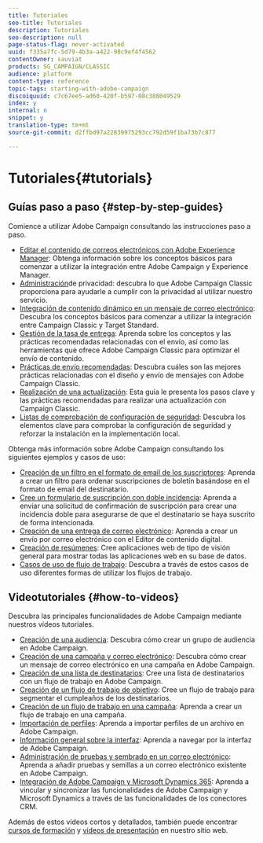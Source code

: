```yaml
---
title: Tutoriales
seo-title: Tutoriales
description: Tutoriales
seo-description: null
page-status-flag: never-activated
uuid: f335a7fc-5d79-4b3a-a422-98c9ef4f4562
contentOwner: sauviat
products: SG_CAMPAIGN/CLASSIC
audience: platform
content-type: reference
topic-tags: starting-with-adobe-campaign
discoiquuid: c7c67ee5-ad60-420f-b597-08c388049529
index: y
internal: n
snippet: y
translation-type: tm+mt
source-git-commit: d2ffbd97a22839975293cc792d59f1ba73b7c877

---
```



# Tutoriales{#tutorials}

## Guías paso a paso {#step-by-step-guides}

Comience a utilizar Adobe Campaign consultando las instrucciones paso a paso.

* [Editar el contenido de correos electrónicos con Adobe Experience Manager](https://docs.campaign.adobe.com/doc/AC/getting_started/EN/aem.html): Obtenga información sobre los conceptos básicos para comenzar a utilizar la integración entre Adobe Campaign y Experience Manager.
* [Administración](https://helpx.adobe.com/campaign/kb/acc-privacy.html)de privacidad: descubra lo que Adobe Campaign Classic proporciona para ayudarle a cumplir con la privacidad al utilizar nuestro servicio.
* [Integración de contenido dinámico en un mensaje de correo electrónico](https://docs.campaign.adobe.com/doc/AC/getting_started/EN/target.html): Descubra los conceptos básicos para comenzar a utilizar la integración entre Campaign Classic y Target Standard.
* [Gestión de la tasa de entrega](https://docs.campaign.adobe.com/doc/AC/getting_started/EN/deliverability.html): Aprenda sobre los conceptos y las prácticas recomendadas relacionadas con el envío, así como las herramientas que ofrece Adobe Campaign Classic para optimizar el envío de contenido.
* [Prácticas de envío recomendadas](https://docs.campaign.adobe.com/doc/AC/getting_started/EN/deliveryBestPractices.html): Descubra cuáles son las mejores prácticas relacionadas con el diseño y envío de mensajes con Adobe Campaign Classic.
* [Realización de una actualización](https://docs.campaign.adobe.com/doc/AC/getting_started/EN/buildUpgrade.html): Esta guía le presenta los pasos clave y las prácticas recomendadas para realizar una actualización con Campaign Classic.
* [Listas de comprobación de configuración de seguridad](https://docs.campaign.adobe.com/doc/AC/getting_started/EN/security.html): Descubra los elementos clave para comprobar la configuración de seguridad y reforzar la instalación en la implementación local.

Obtenga más información sobre Adobe Campaign consultando los siguientes ejemplos y casos de uso:

* [Creación de un filtro en el formato de email de los suscriptores](../../platform/using/use-case.md#creating-a-filter-on-the-email-format-of-subscribers): Aprenda a crear un filtro para ordenar suscripciones de boletín basándose en el formato de email del destinatario.
* [Cree un formulario de suscripción con doble incidencia](../../web/using/use-cases--web-forms.md#create-a-subscription--form-with-double-opt-in): Aprenda a enviar una solicitud de confirmación de suscripción para crear una incidencia doble para asegurarse de que el destinatario se haya suscrito de forma intencionada.
* [Creación de una entrega de correo electrónico](../../web/using/use-case--creating-an-email-delivery.md): Aprenda a crear un envío por correo electrónico con el Editor de contenido digital.
* [Creación de resúmenes](../../web/using/use-cases--creating-overviews.md): Cree aplicaciones web de tipo de visión general para mostrar todas las aplicaciones web en su base de datos.
* [Casos de uso de flujo de trabajo](../../workflow/using/using-the-local-approval-activity.md): Descubra a través de estos casos de uso diferentes formas de utilizar los flujos de trabajo.

## Videotutoriales {#how-to-videos}

Descubra las principales funcionalidades de Adobe Campaign mediante nuestros vídeos tutoriales.

* [Creación de una audiencia](https://docs.adobe.com/content/help/en/campaign-learn/campaign-classic-tutorials/getting-started/creating-a-list-of-recipients.html): Descubra cómo crear un grupo de audiencia en Adobe Campaign.
* [Creación de una campaña y correo electrónico](https://docs.adobe.com/content/help/en/campaign-learn/campaign-classic-tutorials/getting-started/creating-a-campaign-and-an-email.html): Descubra cómo crear un mensaje de correo electrónico en una campaña en Adobe Campaign.
* [Creación de una lista de destinatarios](https://docs.adobe.com/content/help/en/campaign-learn/campaign-classic-tutorials/getting-started/creating-a-list-of-recipients.html): Cree una lista de destinatarios con un flujo de trabajo en Adobe Campaign.
* [Creación de un flujo de trabajo de objetivo](https://docs.adobe.com/content/help/en/campaign-learn/campaign-classic-tutorials/getting-started/creating-a-targeting-workflow.html): Cree un flujo de trabajo para segmentar el cumpleaños de los destinatarios.
* [Creación de un flujo de trabajo en una campaña](https://docs.adobe.com/content/help/en/campaign-learn/campaign-classic-tutorials/getting-started/creating-a-workflow.html): Aprenda a crear un flujo de trabajo en una campaña.
* [Importación de perfiles](https://docs.adobe.com/content/help/en/campaign-learn/campaign-classic-tutorials/getting-started/importing-profiles.html): Aprenda a importar perfiles de un archivo en Adobe Campaign.
* [Información general sobre la interfaz](https://docs.adobe.com/content/help/en/campaign-learn/campaign-classic-tutorials/getting-started/interface-overview.html): Aprenda a navegar por la interfaz de Adobe Campaign.
* [Administración de pruebas y sembrado en un correo electrónico](https://docs.adobe.com/content/help/en/campaign-learn/campaign-classic-tutorials/getting-started/managing-seed-and-proofs.html): Aprenda a añadir pruebas y semillas a un correo electrónico existente en Adobe Campaign.
* [Integración de Adobe Campaign y Microsoft Dynamics 365](https://docs.adobe.com/content/help/en/campaign-learn/campaign-classic-tutorials/integrating/dynamics365-integration.html): Aprenda a vincular y sincronizar las funcionalidades de Adobe Campaign y Microsoft Dynamics a través de las funcionalidades de los conectores CRM.

Además de estos vídeos cortos y detallados, también puede encontrar [cursos de formación](https://training.adobe.com/training/courses.html) y [vídeos de presentación](https://www.adobe.com/training/video.html) en nuestro sitio web.
